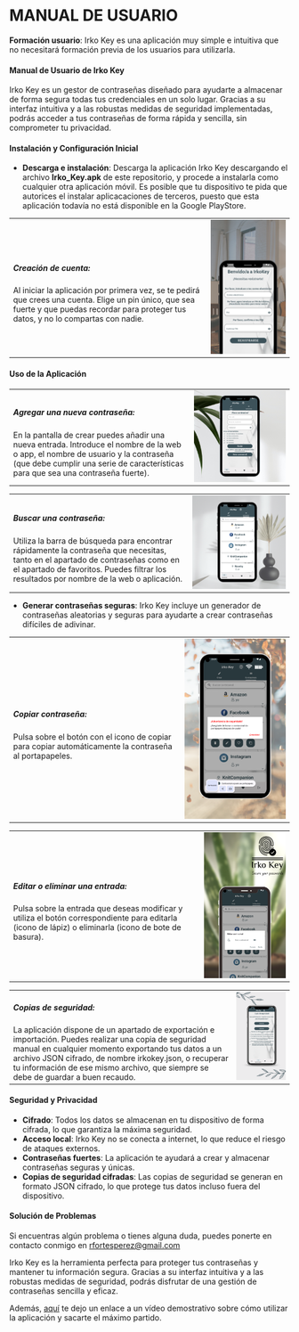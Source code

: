 
# MANUAL DE USUARIO

 **Formación usuario**: Irko Key es una aplicación muy simple e intuitiva que no necesitará formación previa de los usuarios para utilizarla.
#### Manual de Usuario de Irko Key
 
Irko Key es un gestor de contraseñas diseñado para ayudarte a almacenar de forma segura todas tus credenciales en un solo lugar. Gracias a su interfaz intuitiva y a las robustas medidas de seguridad implementadas, podrás acceder a tus contraseñas de forma rápida y sencilla, sin comprometer tu privacidad.

#### Instalación y Configuración Inicial

* **Descarga e instalación**: Descarga la aplicación Irko Key descargando el archivo **Irko_Key.apk** de este repositorio, y procede a instalarla como cualquier otra aplicación móvil. Es posible que tu dispositivo te pida que autorices el instalar aplicacaciones de terceros, puesto que esta aplicación todavía no está disponible en la Google PlayStore.
  
<table>
    <tr>  
       <td> <h5>Creación de cuenta:</h5> Al iniciar la aplicación por primera vez, se te pedirá que crees una cuenta. Elige un pin único, que sea fuerte y que puedas recordar para proteger tus datos, y no lo compartas con nadie.</td>
       <td><img src = "/doc/img/mockups/registro.png" alt = "pantalla registro" style="width: auto; height: 50%; align = center;"/></td>
    </tr>
</table>



#### Uso de la Aplicación
<table>
    <tr>
       <td> <h5> Agregar una nueva contraseña:</h5> En la pantalla de crear puedes añadir una nueva entrada. Introduce el nombre de la web o app, el nombre de usuario y la contraseña (que debe cumplir una serie de características para que sea una contraseña fuerte).</td>
       <td><img src = "/doc/img/mockups/crear.png" alt = "Pantalla nueva contraseña"/></td>
    <tr>
</table>

<table>
    <tr>
        <td> <h5>Buscar una contraseña:</h5> Utiliza la barra de búsqueda para encontrar rápidamente la contraseña que necesitas, tanto en el apartado de contraseñas como en el apartado de favoritos. Puedes filtrar los resultados por nombre de la web o aplicación.</td>
        <td><img src = "/doc/img/mockups/listado.png" alt = "Barra de búsqueda"/></td>
    </tr>
</table>

  
* **Generar contraseñas seguras**: Irko Key incluye un generador de contraseñas aleatorias y seguras para ayudarte a crear contraseñas difíciles de adivinar.
  
<table>
    <tr>
        <td><h5>Copiar contraseña:</h5> Pulsa sobre el botón con el icono de copiar para copiar automáticamente la contraseña al portapapeles.
        <td><img src = "/doc/img/mockups/copiar.png" alt = "Copiar contraseña" style="width: auto; height: 50%; align = center;"/></td>
    </tr>
</table>

<table>
    <tr>
       <td> <h5>Editar o eliminar una entrada:</h5> Pulsa sobre la entrada que deseas modificar y utiliza el botón correspondiente para editarla (icono de lápiz) o eliminarla (icono de bote de basura).</td>
       <td><img src = "/doc/img/mockups/editar.png" alt = "Editar o eliminar" style="width: auto; height: 50%; align = center;"/></td>
    </tr>
  </table>

 <table>
     <tr>
        <td> <h5>Copias de seguridad:</h5> La aplicación dispone de un apartado de exportación e importación. Puedes realizar una copia de seguridad manual en cualquier momento exportando tus datos a un archivo JSON cifrado, de nombre irkokey.json, o recuperar tu información de ese mismo archivo, que siempre se debe de guardar a buen recaudo.</td>
        <td><img src = "/doc/img/mockups/backup2.png" alt = "Formulario de registro"/></td>
    </tr>
</table> 


#### Seguridad y Privacidad

* **Cifrado**: Todos los datos se almacenan en tu dispositivo de forma cifrada, lo que garantiza la máxima seguridad.
* **Acceso local**: Irko Key no se conecta a internet, lo que reduce el riesgo de ataques externos.
* **Contraseñas fuertes**: La aplicación te ayudará a crear y almacenar contraseñas seguras y únicas.
* **Copias de seguridad cifradas**: Las copias de seguridad se generan en formato JSON cifrado, lo que protege tus datos incluso fuera del dispositivo.

#### Solución de Problemas

Si encuentras algún problema o tienes alguna duda, puedes ponerte en contacto conmigo en rfortesperez@gmail.com

Irko Key es la herramienta perfecta para proteger tus contraseñas y mantener tu información segura. Gracias a su interfaz intuitiva y a las robustas medidas de seguridad, podrás disfrutar de una gestión de contraseñas sencilla y eficaz.

Además, [aquí](https://drive.google.com/file/d/1MhRhyukdJlCANCUdyVTxTx1akteVeMvU/view?usp=drive_link) te dejo un enlace a un vídeo demostrativo sobre cómo utilizar la aplicación y sacarte el máximo partido.